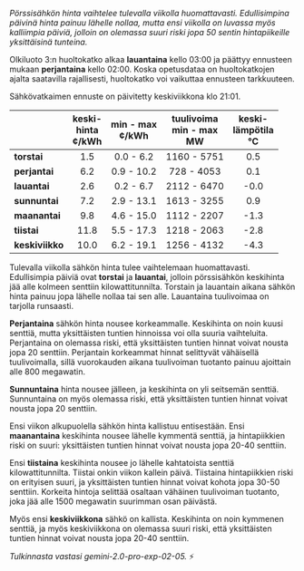 *Pörssisähkön hinta vaihtelee tulevalla viikolla huomattavasti. Edullisimpina päivinä hinta painuu lähelle nollaa, mutta ensi viikolla on luvassa myös kalliimpia päiviä, jolloin on olemassa suuri riski jopa 50 sentin hintapiikeille yksittäisinä tunteina.*


Olkiluoto 3:n huoltokatko alkaa **lauantaina** kello 03:00 ja päättyy ennusteen mukaan **perjantaina** kello 02:00. Koska opetusdataa on huoltokatkojen ajalta saatavilla rajallisesti, huoltokatko voi vaikuttaa ennusteen tarkkuuteen.

Sähkövatkaimen ennuste on päivitetty keskiviikkona klo 21:01.

|   | keski-<br>hinta<br>¢/kWh | min - max<br>¢/kWh | tuulivoima<br>min - max<br>MW | keski-<br>lämpötila<br>°C |
|:-------------|:----------------:|:----------------:|:-------------:|:-------------:|
|  **torstai** |         1.5      |      0.0 - 6.2    |   1160 - 5751  |        0.5       |
|  **perjantai** |        6.2      |      0.9 - 10.2    |    728 - 4053  |        0.1       |
|  **lauantai** |         2.6      |      0.2 - 6.7    |   2112 - 6470  |        -0.0      |
|  **sunnuntai** |        7.2      |     2.9 - 13.1    |   1613 - 3255  |        0.9       |
|  **maanantai** |         9.8     |     4.6 - 15.0    |   1112 - 2207  |        -1.3      |
|  **tiistai** |         11.8      |     5.5 - 17.3    |   1218 - 2063  |        -2.8      |
|  **keskiviikko** |        10.0      |     6.2 - 19.1    |   1256 - 4132  |        -4.3      |

Tulevalla viikolla sähkön hinta tulee vaihtelemaan huomattavasti. Edullisimpia päiviä ovat **torstai** ja **lauantai**, jolloin pörssisähkön keskihinta jää alle kolmeen senttiin kilowattitunnilta. Torstain ja lauantain aikana sähkön hinta painuu jopa lähelle nollaa tai sen alle. Lauantaina tuulivoimaa on tarjolla runsaasti.

**Perjantaina** sähkön hinta nousee korkeammalle. Keskihinta on noin kuusi senttiä, mutta yksittäisten tuntien hinnoissa voi olla suuria vaihteluita. Perjantaina on olemassa riski, että yksittäisten tuntien hinnat voivat nousta jopa 20 senttiin. Perjantain korkeammat hinnat selittyvät vähäisellä tuulivoimalla, sillä vuorokauden aikana tuulivoiman tuotanto painuu ajoittain alle 800 megawatin.

**Sunnuntaina** hinta nousee jälleen, ja keskihinta on yli seitsemän senttiä. Sunnuntaina on myös olemassa riski, että yksittäisten tuntien hinnat voivat nousta jopa 20 senttiin.

Ensi viikon alkupuolella sähkön hinta kallistuu entisestään. Ensi **maanantaina** keskihinta nousee lähelle kymmentä senttiä, ja hintapiikkien riski on suuri: yksittäisten tuntien hinnat voivat nousta jopa 20-40 senttiin.

Ensi **tiistaina** keskihinta nousee jo lähelle kahtatoista senttiä kilowattitunnilta. Tiistai onkin viikon kallein päivä. Tiistaina hintapiikkien riski on erityisen suuri, ja yksittäisten tuntien hinnat voivat kohota jopa 30-50 senttiin. Korkeita hintoja selittää osaltaan vähäinen tuulivoiman tuotanto, joka jää alle 1500 megawatin suurimman osan päivästä.

Myös ensi **keskiviikkona** sähkö on kallista. Keskihinta on noin kymmenen senttiä, ja myös keskiviikkona on olemassa suuri riski, että yksittäisten tuntien hinnat voivat nousta jopa 20-40 senttiin.

*Tulkinnasta vastasi gemini-2.0-pro-exp-02-05.* ⚡️

